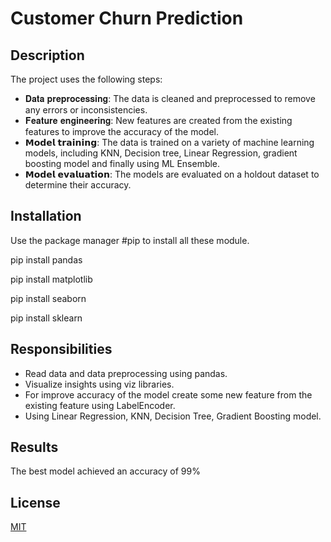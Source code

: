 
# Customer Churn Prediction

## Description
The project uses the following steps:

* 𝐃𝐚𝐭𝐚 𝐩𝐫𝐞𝐩𝐫𝐨𝐜𝐞𝐬𝐬𝐢𝐧𝐠: The data is cleaned and preprocessed to remove any errors or inconsistencies.
* 𝐅𝐞𝐚𝐭𝐮𝐫𝐞 𝐞𝐧𝐠𝐢𝐧𝐞𝐞𝐫𝐢𝐧𝐠: New features are created from the existing features to improve the accuracy of the model.
* 𝗠𝗼𝗱𝗲𝗹 𝘁𝗿𝗮𝗶𝗻𝗶𝗻𝗴: The data is trained on a variety of machine learning models, including KNN, Decision tree, Linear Regression, gradient boosting model and finally using ML Ensemble.
* 𝗠𝗼𝗱𝗲𝗹 𝗲𝘃𝗮𝗹𝘂𝗮𝘁𝗶𝗼𝗻: The models are evaluated on a holdout dataset to determine their accuracy.




## Installation

Use the package manager #pip to install all these module.

pip install pandas

pip install matplotlib

pip install seaborn

pip install sklearn
## Responsibilities 

* Read data and data preprocessing using pandas. 
* Visualize insights using viz libraries.
* For improve accuracy of the model create some new feature from the existing feature using LabelEncoder.
* Using Linear Regression, KNN, Decision Tree, Gradient Boosting model.
## Results

The best model achieved an accuracy of 99%
## License

[MIT](https://choosealicense.com/licenses/mit/)

